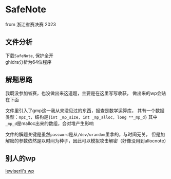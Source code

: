 # SafeNote

from 浙江省赛决赛 2023

## 文件分析

下载`SafeNote`, 保护全开  
ghidra分析为64位程序

## 解题思路

我既没参加省赛，也没做出来这道题，主要是在这里写写收获，
做出来的wp会贴在下面

文件里引入了gmp这一我从来没见过的东西，据查是数学运算库，
其有一个数据类型：`mpz_t`，结构是`{int _mp_size, int _mp_alloc, long **_mp_d}`
其中`_mp_d`是malloc出来的数组，会对堆产生影响

文件的解题关键是虽然`password`是从`/dev/urandom`里拿的，与时间无关，
但是加解密的参数依然是以时间为种子，因此可以模拟攻击解密（好像没用到allocnote）

## 别人的wp

[lewiserii's wp](https://lewiserii.github.io/%E7%AB%9E%E8%B5%9B/%E7%AC%AC%E5%85%AD%E5%B1%8A%E6%B5%99%E6%B1%9F%E7%9C%81%E5%A4%A7%E5%AD%A6%E7%94%9F%E7%BD%91%E7%BB%9C%E4%B8%8E%E4%BF%A1%E6%81%AF%E5%AE%89%E5%85%A8%E7%AB%9E%E8%B5%9Bwp.html#%E5%86%B3%E8%B5%9B-SafeNote)
